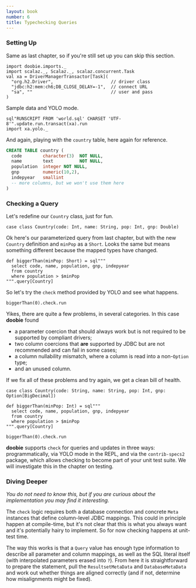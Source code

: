```yaml
---
layout: book
number: 6
title: Typechecking Queries
---
```


### Setting Up

Same as last chapter, so if you're still set up you can skip this section. 

```tut:silent
import doobie.imports._
import scalaz._, Scalaz._, scalaz.concurrent.Task
val xa = DriverManagerTransactor[Task](
  "org.h2.Driver",                      // driver class
  "jdbc:h2:mem:ch6;DB_CLOSE_DELAY=-1",  // connect URL
  "sa", ""                              // user and pass
)
```

Sample data and YOLO mode.

```tut
sql"RUNSCRIPT FROM 'world.sql' CHARSET 'UTF-8'".update.run.transact(xa).run
import xa.yolo._
```

And again, playing with the `country` table, here again for reference.

```sql
CREATE TABLE country (
  code        character(3)  NOT NULL,
  name        text          NOT NULL,
  population  integer NOT NULL,
  gnp         numeric(10,2),
  indepyear   smallint
  -- more columns, but we won't use them here
)
```

### Checking a Query

Let's redefine our `Country` class, just for fun.

```tut:silent
case class Country(code: Int, name: String, pop: Int, gnp: Double)
```

Ok here's our parameterized query from last chapter, but with the new `Country` definition and `minPop` as a `Short`. Looks the same but means something different because the mapped types have changed.

```tut:silent
def biggerThan(minPop: Short) = sql"""
  select code, name, population, gnp, indepyear
  from country
  where population > $minPop
""".query[Country]
```

So let's try the `check` method provided by YOLO and see what happens.

```tut
biggerThan(0).check.run
```

Yikes, there are quite a few problems, in several categories. In this case **doobie** found

- a parameter coercion that should always work but is not required to be supported by compliant drivers;
- two column coercions that **are** supported by JDBC but are not recommended and can fail in some cases;
- a column nullability mismatch, where a column is read into a non-`Option` type;
- and an unused column.

If we fix all of these problems and try again, we get a clean bill of health.

```tut:silent
case class Country(code: String, name: String, pop: Int, gnp: Option[BigDecimal])

def biggerThan(minPop: Int) = sql"""
  select code, name, population, gnp, indepyear
  from country
  where population > $minPop
""".query[Country]
```

```tut
biggerThan(0).check.run
```

**doobie** supports `check` for queries and updates in three ways: programmatically, via YOLO mode in the REPL, and via the `contrib-specs2` package, which allows checking to become part of your unit test suite. We will investigate this in the chapter on testing.

### Diving Deeper

*You do not need to know this, but if you are curious about the implementation you may find it interesting.*

The `check` logic requires both a database connection and concrete `Meta` instances that define column-level JDBC mappings. This could in principle happen at compile-time, but it's not clear that this is what you always want and it's potentially hairy to implement. So for now checking happens at unit-test time.

The way this works is that a `Query` value has enough type information to describe all parameter and column mappings, as well as the SQL literal itself (with interpolated parameters erased into `?`). From here it is straightforward to prepare the statement, pull the `ResultsetMetaData` and `DatabaseMetaData` and work out whether things are aligned correctly (and if not, determine how misalignments might be fixed).








